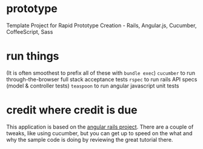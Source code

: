 # prototype
Template Project for Rapid Prototype Creation - Rails, Angular.js, Cucumber, CoffeeScript, Sass

# run things
(It is often smoothest to prefix all of these with `bundle exec`)
`cucumber` to run through-the-browser full stack acceptance tests
`rspec`    to run rails API specs (model & controller tests)
`teaspoon` to run angular javascript unit tests

# credit where credit is due
This application is based on the [angular rails project](http://angular-rails.com/). There are a couple of tweaks, like using cucumber, but you can get up to speed on the what and why the sample code is doing by reviewing the great tutorial there.
